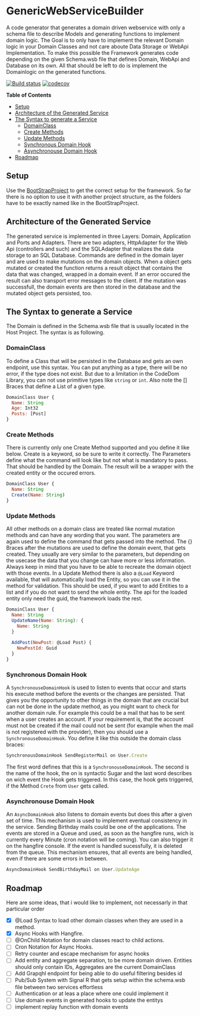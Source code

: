 # GenericWebServiceBuilder
A code generator that generates a domain driven webservice with only a schema file to describe Models and generating functions to implement domain logic. The Goal is to only have to implement the relevant Domain logic in your Domain Classes and not care aboute Data Storage or WebApi Implementation. To make this possible the Framework generates code depending on the given Schema.wsb file that defines Domain, WebApi and Database on its own. All that should be left to do is implement the Domainlogic on the generated functions.

[![Build status](https://ci.appveyor.com/api/projects/status/n3n2qey19pm4ako4?svg=true)](https://ci.appveyor.com/project/Lauchi/genericwebservicebuilder)
[![codecov](https://codecov.io/gh/Lauchi/Microwave/branch/master/graph/badge.svg)](https://codecov.io/gh/Lauchi/Microwave)

<!-- START doctoc generated TOC please keep comment here to allow auto update -->
<!-- DON'T EDIT THIS SECTION, INSTEAD RE-RUN doctoc TO UPDATE -->
**Table of Contents**

- [Setup](#setup)
- [Architecture of the Generated Service](#architecture-of-the-generated-service)
- [The Syntax to generate a Service](#the-syntax-to-generate-a-service)
  - [DomainClass](#domainclass)
  - [Create Methods](#create-methods)
  - [Update Methods](#update-methods)
  - [Synchronous Domain Hook](#synchronous-domain-hook)
  - [Asynchronouse Domain Hook](#asynchronouse-domain-hook)
- [Roadmap](#roadmap)

<!-- END doctoc generated TOC please keep comment here to allow auto update -->

## Setup
Use the [BootStrapProject](https://github.com/Lauchi/GeneratedWebServiceBootstrap) to get the correct setup for the framework. So far there is no option to use it with another project structure, as the folders have to be exactly named like in the BootStrapProject.

## Architecture of the Generated Service
The generated service is implemented in three Layers: Domain, Application and Ports and Adapters. There are two adapters, HttpAdapter for the Web Api (controllers and such) and the SQLAdapter that realizes the data storage to an SQL Database. Commands are defined in the domain layer and are used to make mutations on the domain objects. When a object gets mutated or created the function returns a result object that contains the data that was changed, wrapped in a domain event. If an error occured the result can also transport error messages to the client. If the mutation was successfull, the domain events are then stored in the database and the mutated object gets persisted, too.

## The Syntax to generate a Service
The Domain is defined in the Schema.wsb file that is usually located in the Host Project. The syntax is as following.

### DomainClass
To define a Class that will be persisted in the Database and gets an own endpoint, use this syntax. You can put anything as a type, there will be no error, if the type does not exist. But due to a limitation in the CodeDom Library, you can not use primitive types like `string` or `int`. Also note the [] Braces that define a List of a given type.
```javascript
DomainClass User {
  Name: String
  Age: Int32
  Posts: [Post]
}
```

### Create Methods
There is currently only one Create Method supported and you define it like below. Create is a keyword, so be sure to write it correctly. The Parameters define what the command will look like but not what is mandatory to pass. That should be handled by the Domain. The result will be a wrapper with the created entity or the occured errors.
```javascript
DomainClass User {
  Name: String
  Create(Name: String)
}
```

### Update Methods
All other methods on a domain class are treated like normal mutation methods and can have any wording that you want. The parameters are again used to define the command that gets passed into the method. The {} Braces after the mutations are used to define the domain event, that gets created. They usually are very similar to the parameters, but depending on the usecase the data that you change can have more or less information. Always keep in mind that you have to be able to recreate the domain object with those events. In a Update Method there is also a `@Load` Keyword available, that will automatically load the Entity, so you can use it in the method for validation. This should be used, if you want to add Entities to a list and if you do not want to send the whole entity. The api for the loaded entity only need the guid, the framework loads the rest.
```javascript
DomainClass User {
  Name: String
  UpdateName(Name: String): {
    Name: String
  }
  
  AddPost(NewPost: @Load Post) {
    NewPostId: Guid
  }
}
```

### Synchronous Domain Hook
A `SynchronouseDomainHook` is used to listen to events that occur and starts his execute method before the events or the changes are persisted. That gives you the opportunity to other things in the domain that are crucial but can not be done in the update method, as you might want to check for another domain rule. For example this could be a mail that has to be sent when a user creates an account. If your requirement is, that the account must not be created if the mail could not be sent (for example when the mail is not registered with the provider), then you should use a `SynchronouseDomainHook`. You define it like this outside the domain class braces:

```javascript
SynchronousDomainHook SendRegisterMail on User.Create
```

The first word defines that this is a `SynchronouseDomainHook`. The second is the name of the hook, the on is syntactic Sugar and the last word describes on wich event the Hook gets triggered. In this case, the hook gets triggered, if the Method `Crete` from `User` gets called.

### Asynchronouse Domain Hook
An `AsyncDomainHook` also listens to domain events but does this after a given set of time. This mechanism is used to implement eventual consistency in the service. Sending Birthday mails could be one of the applications. The events are stored in a Queue and used, as soon as the hangfire runs, wich is currently every Minute (cron notation will be coming). You can also trigger it on the hangfire console. If the event is handled sucessfully, it is deleted from the queue. This mechanism ensures, that all events are being handled, even if there are some errors in between.

```javascript
AsyncDomainHook SendBirthdayMail on User.UpdateAge
```

## Roadmap
Here are some ideas, that i would like to implement, not necessarly in that particular order
- [X] @Load Syntax to load other domain classes when they are used in a method. 
- [X] Async Hooks with Hangfire. 
- [ ] @OnChild Notation for domain classes react to child actions. 
- [ ] Cron Notation for Async Hooks. 
- [ ] Retry counter and escape mechanism for async hooks 
- [ ] Add entity and aggregate separation, to be more domain driven. Entities should only contain IDs, Aggregates are the current DomainClass
- [ ] Add Grapqhl endpoint for being able to do useful filtering besides id
- [ ] Pub/Sub System with Signal R that gets setup within the schema.wsb file between two services effortless
- [ ] Authentication or at leas a place where one could implement it
- [ ] Use domain events in generated hooks to update the entitys
- [ ] implement replay function with domain events
